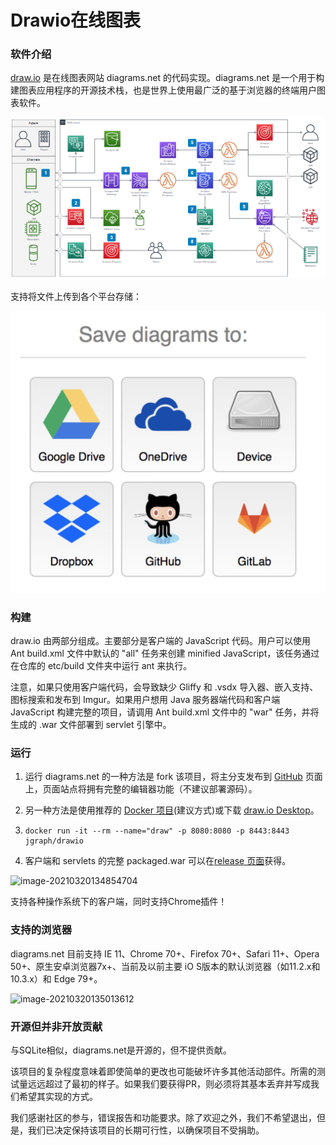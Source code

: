 # Drawio在线图表

### 软件介绍

[draw.io](https://app.diagrams.net/) 是在线图表网站 diagrams.net 的代码实现。diagrams.net 是一个用于构建图表应用程序的开源技术栈，也是世界上使用最广泛的基于浏览器的终端用户图表软件。

![image-20210320093632202](imgs/142955_JSLz_2744687.png)

支持将文件上传到各个平台存储：

![image-20210320135628286](imgs/image-20210320135628286.png)

### 构建

draw.io 由两部分组成。主要部分是客户端的 JavaScript 代码。用户可以使用 Ant build.xml 文件中默认的 "all" 任务来创建 minified JavaScript，该任务通过在仓库的 etc/build 文件夹中运行 ant 来执行。

注意，如果只使用客户端代码，会导致缺少 Gliffy 和 .vsdx 导入器、嵌入支持、图标搜索和发布到 Imgur。如果用户想用 Java 服务器端代码和客户端 JavaScript 构建完整的项目，请调用 Ant build.xml 文件中的 "war" 任务，并将生成的 .war 文件部署到 servlet 引擎中。

### 运行

1. 运行 diagrams.net 的一种方法是 fork 该项目，将主分支发布到 [GitHub](https://github.com/jgraph/drawio) 页面上，页面站点将拥有完整的编辑器功能（不建议部署源码）。

2. 另一种方法是使用推荐的 [Docker 项目](https://github.com/jgraph/docker-drawio)(建议方式)或下载 [draw.io Desktop](https://get.diagrams.net/)。

3. ```shell
   docker run -it --rm --name="draw" -p 8080:8080 -p 8443:8443 jgraph/drawio
   ```

4. 客户端和 servlets 的完整 packaged.war 可以在[release 页面](https://github.com/jgraph/draw.io/releases)获得。

![image-20210320134854704](imgs/image-20210320134854704.png)

支持各种操作系统下的客户端，同时支持Chrome插件！

### 支持的浏览器

diagrams.net 目前支持 IE 11、Chrome 70+、Firefox 70+、Safari 11+、Opera 50+、原生安卓浏览器7x+、当前及以前主要 iO S版本的默认浏览器（如11.2.x和10.3.x）和 Edge 79+。

![image-20210320135013612](imgs/image-20210320135013612.png)

### 开源但并非开放贡献

与SQLite相似，diagrams.net是开源的，但不提供贡献。

该项目的复杂程度意味着即使简单的更改也可能破坏许多其他活动部件。所需的测试量远远超过了最初的样子。如果我们要获得PR，则必须将其基本丢弃并写成我们希望其实现的方式。

我们感谢社区的参与，错误报告和功能要求。除了欢迎之外，我们不希望退出，但是，我们已决定保持该项目的长期可行性，以确保项目不受捐助。

